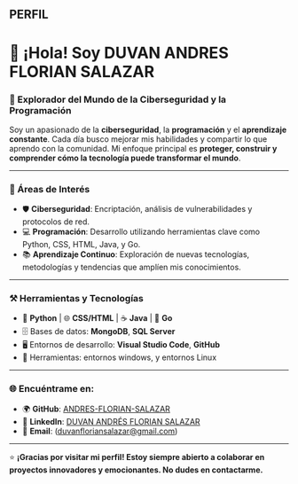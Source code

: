 PERFIL
---

# 👋 ¡Hola! Soy DUVAN ANDRES FLORIAN SALAZAR

### 🌟 Explorador del Mundo de la Ciberseguridad y la Programación 

Soy un apasionado de la **ciberseguridad**, la **programación** y el **aprendizaje constante**. Cada día busco mejorar mis habilidades y compartir lo que aprendo con la comunidad. Mi enfoque principal es **proteger, construir y comprender cómo la tecnología puede transformar el mundo**.

---

### 🚀 Áreas de Interés
- 🛡️ **Ciberseguridad**: Encriptación, análisis de vulnerabilidades y protocolos de red.
- 💻 **Programación**: Desarrollo utilizando herramientas clave como Python, CSS, HTML, Java, y Go.
- 📚 **Aprendizaje Continuo**: Exploración de nuevas tecnologías, metodologías y tendencias que amplíen mis conocimientos.

---

### ⚒️ Herramientas y Tecnologías
- 🐍 **Python** | 🌐 **CSS/HTML** | ☕ **Java** | 🚀 **Go**
- 🗄️ Bases de datos: **MongoDB**, **SQL Server**
- 🖥️ Entornos de desarrollo: **Visual Studio Code**, **GitHub**
- 🔐 Herramientas: entornos windows, y entornos Linux

---

### 🌐 Encuéntrame en:
- 🌍 **GitHub**: [ANDRES-FLORIAN-SALAZAR](https://github.com/ANDRES-FLORIAN-SALAZAR)
- 💼 **LinkedIn**: [DUVAN ANDRÉS FLORIAN SALAZAR](https://co.linkedin.com/in/duvan-andr%C3%A9s-florian-salazar-220135192)
- 📧 **Email**: (duvanfloriansalazar@gmail.com)

---

⭐ **¡Gracias por visitar mi perfil! Estoy siempre abierto a colaborar en proyectos innovadores y emocionantes. No dudes en contactarme.**

